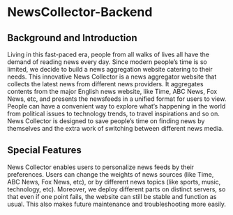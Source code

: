# NewsCollector-Backend
## Background and Introduction
Living in this fast-paced era, people from all walks of lives all have
the demand of reading news every day. Since modern people’s
time is so limited, we decide to build a news aggregation website
catering to their needs. This innovative News Collector is a news
aggregator website that collects the latest news from different
news providers. It aggregates contents from the major English news
website, like Time, ABC News, Fox News, etc, and presents the
newsfeeds in a unified format for users to view. People can have a
convenient way to explore what’s happening in the world from
political issues to technology trends, to travel inspirations and so on.
News Collector is designed to save people’s time on finding news
by themselves and the extra work of switching between different
news media.

## Special Features
News Collector enables users to personalize news feeds by their
preferences. Users can change the weights of news sources (like
Time, ABC News, Fox News, etc), or by different news topics (like
sports, music, technology, etc). Moreover, we deploy different parts on
distinct servers, so that even if one point fails, the website can still be
stable and function as usual. This also makes future maintenance and
troubleshooting more easily.
